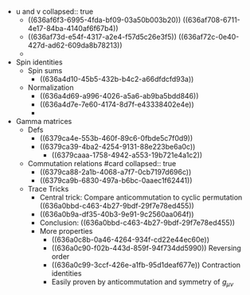 - u and v
  collapsed:: true
	- ((636af6f3-6995-4fda-bf09-03a50b003b20))
	  ((636af708-6711-4e17-84ba-4140af6f67b4))
	- ((636af73d-e54f-4317-a2e4-f57d5c26e3f5))
	  ((636af72c-0e40-427d-ad62-609da8b78213))
	-
- Spin identities
	- Spin sums
		- ((636a4d10-45b5-432b-b4c2-a66dfdcfd93a))
	- Normalization
		- ((636a4d69-a996-4026-a5a6-ab9ba5bdd846))
		- ((636a4d7e-7e60-4174-8d7f-e43338402e4e))
		-
- Gamma matrices
	- Defs
		- ((6379ca4e-553b-460f-89c6-0fbde5c7f0d9))
		- ((6379ca39-4ba2-4254-9131-88e223be6a0c))
			- ((6379caaa-1758-4942-a553-19b721e4a1c2))
	- Commutation relations #card
	  collapsed:: true
		- ((6379ca88-2a1b-4068-a7f7-0cb7197d696c))
		- ((6379ca9b-6830-497a-b6bc-0aaec1f62441))
	- Trace Tricks
		- Central trick: Compare anticommutation to cyclic permutation ((636a0bbd-c463-4b27-9bdf-29f7e78ed455))
		- ((636a0b9a-df35-40b3-9e91-9c2560aa064f))
		- Conclusion: ((636a0bbd-c463-4b27-9bdf-29f7e78ed455))
		- More properties
			- ((636a0c8b-0a46-4264-934f-cd22e44ec60e))
			- ((636a0c90-f02b-443d-859f-94f734dd5990))
			  Reversing order
			- ((636a0c99-3ccf-426e-a1fb-95d1deaf677e))
			  Contraction identities
			- Easily proven by anticommutation and symmetry of $g_{\mu\nu}$